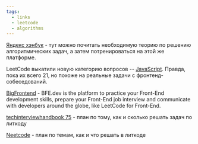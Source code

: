 ```yaml
---
tags:
  - links
  - leetcode
  - algorithms
---
```


[Яндекс хэнбук](https://academy.yandex.ru/handbook/algorithms) - тут можно почитать необходимую теорию по решению алгоритмических задач, а затем потренироваться на этой же платформе.

LeetCode выкатили новую категорию вопросов -- [JavaScript](https://leetcode.com/problemset/javascript/). Правда, пока их всего 21, но похоже на реальные задачи с фронтенд-собеседований.

[BigFrontend](https://bigfrontend.dev/) - BFE.dev is the platform to practice your Front-End development skills, prepare your Front-End job interview and  communicate with developers around the globe, like LeetCode for Front-End.

[techinterviewhandbook 75](https://www.techinterviewhandbook.org/grind75) - план по тому, как и сколько решать задач по литкоду

[Neetcode](https://neetcode.io/) - план по темам, как и что решать в литкоде